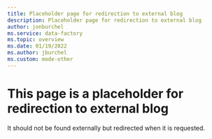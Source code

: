 ```yaml
---
title: Placeholder page for redirection to external blog
description: Placeholder page for redirection to external blog
author: jonburchel
ms.service: data-factory
ms.topic: overview
ms.date: 01/19/2022
ms.author: jburchel
ms.custom: mode-other
---
```


# This page is a placeholder for redirection to external blog

It should not be found externally but redirected when it is requested.